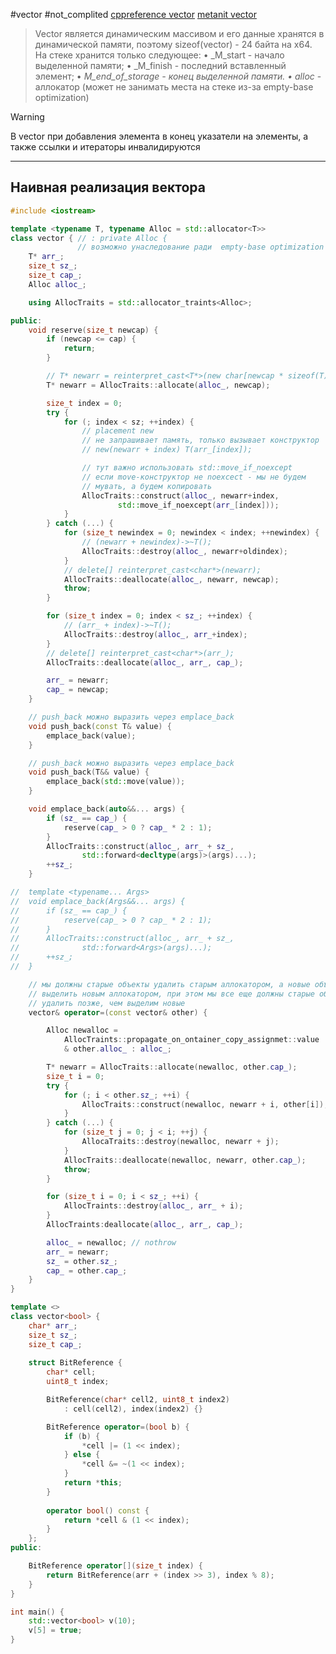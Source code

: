 #vector #not_complited
[cppreference vector](https://en.cppreference.com/w/cpp/container/vector)
[metanit vector](https://metanit.com/cpp/tutorial/7.2.php)

> Vector является динамическим массивом и его данные хранятся в динамической памяти, поэтому sizeof(vector) - 24 байта на x64. На стеке хранится только следующее:
    • _M_start - начало выделенной памяти;
    • _M_finish - последний вставленный элемент;
    • _M_end_of_storage - конец выделенной памяти.
	• alloc_ - аллокатор (может не занимать места на стеке из-за empty-base optimization)
	
> [!WARNING]
> В vector при добавления элемента в конец указатели на элементы, а также ссылки и итераторы инвалидируются

***
## Наивная реализация вектора

```C++
#include <iostream>

template <typename T, typename Alloc = std::allocator<T>>
class vector { // : private Alloc {
			   // возможно унаследование ради  empty-base optimization
	T* arr_;
	size_t sz_;
	size_t cap_;
	Alloc alloc_;

	using AllocTraits = std::allocator_traints<Alloc>;

public:
	void reserve(size_t newcap) {
		if (newcap <= cap) {
			return;
		}

		// T* newarr = reinterpret_cast<T*>(new char[newcap * sizeof(T)]);
		T* newarr = AllocTraits::allocate(alloc_, newcap);

		size_t index = 0;
		try {
			for (; index < sz; ++index) {
				// placement new
				// не запрашивает память, только вызывает конструктор
				// new(newarr + index) T(arr_[index]);

				// тут важно использовать std::move_if_noexcept
				// если move-конструктор не noexcect - мы не будем
				// мувать, а будем копировать
				AllocTraits::construct(alloc_, newarr+index,
						std::move_if_noexcept(arr_[index]));
			}
		} catch (...) {
			for (size_t newindex = 0; newindex < index; ++newindex) {
				// (newarr + newindex)->~T();
				AllocTraits::destroy(alloc_, newarr+oldindex);
			}
			// delete[] reinterpret_cast<char*>(newarr);
			AllocTraits::deallocate(alloc_, newarr, newcap);
			throw;
		}

		for (size_t index = 0; index < sz_; ++index) {
			// (arr_ + index)->~T();
			AllocTraits::destroy(alloc_, arr_+index);
		}
		// delete[] reinterpret_cast<char*>(arr_);
		AllocTraits::deallocate(alloc_, arr_, cap_);

		arr_ = newarr;
		cap_ = newcap;
	}

	// push_back можно выразить через emplace_back
	void push_back(const T& value) {
		emplace_back(value);
	}

	// push_back можно выразить через emplace_back
	void push_back(T&& value) {
		emplace_back(std::move(value));
	}

	void emplace_back(auto&&... args) {
	    if (sz_ == cap_) {
	        reserve(cap_ > 0 ? cap_ * 2 : 1);
	    }
	    AllocTraits::construct(alloc_, arr_ + sz_,
	            std::forward<decltype(args)>(args)...);
	    ++sz_;
	}

//	template <typename... Args>
//	void emplace_back(Args&&... args) {
//		if (sz_ == cap_) {
//			reserve(cap_ > 0 ? cap_ * 2 : 1);
//		}
//		AllocTraits::construct(alloc_, arr_ + sz_,
//				std::forward<Args>(args)...);
//		++sz_;
//	}

	// мы должны старые объекты удалить старым аллокатором, а новые объекты
	// выделить новым аллокатором, при этом мы все еще должны старые объекты
	// удалить позже, чем выделим новые
	vector& operator=(const vector& other) {

		Alloc newalloc =
			AllocTraints::propagate_on_ontainer_copy_assignmet::value
			& other.alloc_ : alloc_;

		T* newarr = AllocTraits::allocate(newalloc, other.cap_);
		size_t i = 0;
		try {
			for (; i < other.sz_; ++i) {
				AllocTraits::construct(newalloc, newarr + i, other[i]);
			}
		} catch (...) {
			for (size_t j = 0; j < i; ++j) {
				AllocaTraits::destroy(newalloc, newarr + j);
			}
			AllocTraits::deallocate(newalloc, newarr, other.cap_);
			throw;
		}

		for (size_t i = 0; i < sz_; ++i) {
			AllocTraints::destroy(alloc_, arr_ + i);
		}
		AllocTraints:deallocate(alloc_, arr_, cap_);

		alloc_ = newalloc; // nothrow
		arr_ = newarr;
		sz_ = other.sz_;
		cap_ = other.cap_;
	}
}

template <>
class vector<bool> {
	char* arr_;
	size_t sz_;
	size_t cap_;
	
	struct BitReference {
		char* cell;
		uint8_t index;

		BitReference(char* cell2, uint8_t index2)
			: cell(cell2), index(index2) {}

		BitReference operator=(bool b) {
			if (b) {
				*cell |= (1 << index);
			} else {
				*cell &= ~(1 << index);
			}
			return *this;
		}
		
		operator bool() const {
			return *cell & (1 << index);
		}
	};
public:

	BitReference operator[](size_t index) {
		return BitReference(arr + (index >> 3), index % 8);
	}
}

int main() {
	std::vector<bool> v(10);
	v[5] = true;
}
```
